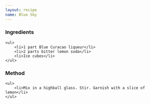 ```yaml
---
layout: recipe
name: Blue Sky
---
```


<div>
	<h3>Ingredients</h3>

	<ul>
		<li>1 part Blue Curacao liqueur</li>
		<li>2 parts bitter lemon soda</li>
		<li>Ice cubes</li>
	</ul>
</div>

<div>
	<h3>Method</h3>

	<ul>
		<li>Mix in a highball glass. Stir. Garnish with a slice of lemon</li>
	</ul>
</div>
